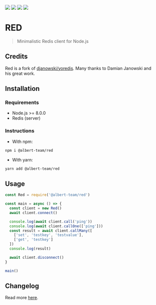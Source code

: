 [![](https://img.shields.io/github/license/albert-team/red.svg?style=flat-square)](https://github.com/albert-team/red)
[![](https://img.shields.io/npm/v/@albert-team/red/latest.svg?style=flat-square)](https://www.npmjs.com/package/@albert-team/red)
[![](https://img.shields.io/npm/v/@albert-team/red/beta.svg?style=flat-square)](https://www.npmjs.com/package/@albert-team/red)
[![](https://img.shields.io/npm/v/@albert-team/red/canary.svg?style=flat-square)](https://www.npmjs.com/package/@albert-team/red)

# RED

> Minimalistic Redis client for Node.js

## Credits

Red is a fork of [djanowski/yoredis](https://github.com/djanowski/yoredis). Many thanks to Damian Janowski and his great work.

## Installation

### Requirements

- Node.js >= 8.0.0
- Redis (server)

### Instructions

- With npm:

```bash
npm i @albert-team/red
```

- With yarn:

```bash
yarn add @albert-team/red
```

## Usage

```js
const Red = require('@albert-team/red')

const main = async () => {
  const client = new Red()
  await client.connect()

  console.log(await client.call('ping'))
  console.log(await client.callOne(['ping']))
  const result = await client.callMany([
    ['set', 'testkey', 'testvalue'],
    ['get', 'testkey']
  ])
  console.log(result)

  await client.disconnect()
}

main()
```

## Changelog

Read more [here](https://github.com/albert-team/red/blob/master/CHANGELOG.md).
